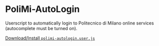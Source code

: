 # PoliMi-AutoLogin
Userscript to automatically login to Politecnico di Milano online services (autocomplete must be turned on).

[Download/Install `polimi-autologin.user.js`](https://raw.githubusercontent.com/Depaulicious/PoliMi-AutoLogin/master/polimi-autologin.user.js)
